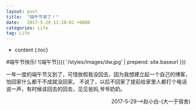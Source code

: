 ```yaml
---
layout: post
title:  "端午节来了！"
date:   2017-5-29 11:28:01 +0800
categories: Life
tag: Life
---
```


* content
{:toc}



#端午节快乐!
![端午节]({{ '/styles/images/dw.jpg' | prepend: site.baseurl  }})

一年一度的端午节又到了，可惜放假我没回去，因为我想建立起一个自己的博客，怕回家什么都干不成就没回家。
不说了，以后不回家了提前给家里人都打个电话说一声，有时候该回去的回去，见见爸妈,爷爷奶奶。<br>
<p align="right">2017-5-29-->赵小白-(大一于宿舍)</p>

